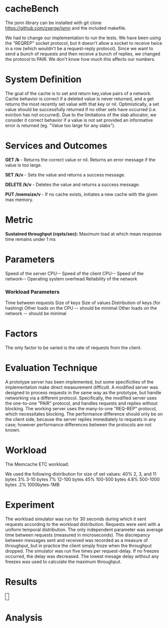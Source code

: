 # cacheBench

The jsmn library can be installed with git clone https://github.com/zserge/jsmn and the included makefile.

We had to change our implementation to run the tests. We have been using the "REQREP" socket protocol, but it doesn't allow a socket to receive twice in a row (which wouldn't be a request-reply protocol). Since we want to send a bunch of requests and then receive a bunch of replies, we changed the protocol to PAIR. We don't know how much this affects our numbers.

<h1> System Definition</h1>
The goal of the cache is to set and return key,value pairs of a network.
Cache behavior is correct if a deleted value is never returned, and a get returns the most recently set value with that key or nil.
Optimistically, a set value should be successfully returned if no other sets have occurred (i.e. eviction has not occurred).
Due to the limitations of the slab allocator, we consider it correct behavior if a value is not set provided an informative error is returned (eg. "Value too large for any slabs").

<h1> Services and Outcomes</h1>
<b>GET /k </b> - Returns the correct value or nil. Returns an error message if the value is too large.

<b>SET /k/v </b> - Sets the value and returns a success message.

<b>DELETE /k/v </b> - Deletes the value and returns a success message.

<b>PUT /memsize/v </b> - If no cache exists, initiates a new cache with the given max memory.

<h1>Metric</h1>
<b>Sustained throughput (rqsts/sec):</b> Maximum load at which mean response time remains under 1 ms

<h1>Parameters</h1>
Speed of the server CPU--
Speed of the client CPU--
Speed of the network--
Operating system overhead
Reliability of the network

<h3>Workload Parameters</h3>
Time between requests
Size of keys
Size of values
Distribution of keys (for hashing)
Other loads on the CPU  -- should be minimal
Other loads on the network -- should be minimal


<h1>Factors</h1>
The only factor to be varied is the rate of requests from the client. 


<h1>Evaluation Technique</h1>
A prototype server has been implemented, but some specificities of the implementation make direct measurement difficult. A modified server was designed to process requests in the same way as the prototype, but handle networking via a different protocol. Specifically, the modified server uses the one-to-one "PAIR" protocol, and handles requests and replies without blocking. The working server uses the many-to-one "REQ-REP" protocol, which necessitates blocking. The performance difference should only be on the client side, because the server replies immediately to requests in any case; however performance differences between the protocols are not known.

<h1>Workload</h1>
The Memcache ETC workload:

We used the following distribution for size of set values:
40%   2, 3, and 11 bytes
3%    3-10 bytes
7%    12-100 bytes
45%   100-500 bytes
4.8%  500-1000 bytes
.2%   1000bytes-1MB


<h1>Experiment</h1>
The workload simulator was run for 30 seconds during which it sent requests according to the workload distribution. Requests were sent with a uniform temporal distribution. The only independent parameter was average time between requests (measured in microseconds). The discrepancy between messages sent and received was recorded as a measure of throughput, but in practice the client simply froze when the throughput dropped.
The simulator was run five times per request-delay. If no freezes occurred, the delay was decreased. The lowest mesage delay without any freezes was used to calculate the maximum throughput.

<h1>Results</h1>
<style type="text/css">
.tg  {border-collapse:collapse;border-spacing:0;}
.tg td{font-family:Arial, sans-serif;font-size:14px;padding:10px 5px;border-style:solid;border-width:1px;overflow:hidden;word-break:normal;}
.tg th{font-family:Arial, sans-serif;font-size:14px;font-weight:normal;padding:10px 5px;border-style:solid;border-width:1px;overflow:hidden;word-break:normal;}
.tg .tg-yw4l{vertical-align:top}
</style>
<table class="tg">
  <tr>
    <th class="tg-yw4l"></th>
  </tr>
</table>


<h1>Analysis</h1>

